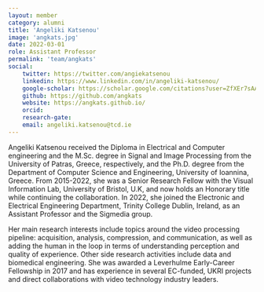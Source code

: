 ```yaml
---
layout: member
category: alumni
title: 'Angeliki Katsenou'
image: 'angkats.jpg'
date: 2022-03-01
role: Assistant Professor
permalink: 'team/angkats'
social:
    twitter: https://twitter.com/angiekatsenou
    linkedin: https://www.linkedin.com/in/angeliki-katsenou/
    google-scholar: https://scholar.google.com/citations?user=ZfXEr7sAAAAJ&hl=en
    github: https://github.com/angkats
    website: https://angkats.github.io/
    orcid:
    research-gate:
    email: angeliki.katsenou@tcd.ie
---
```


Angeliki Katsenou received the Diploma in Electrical and Computer engineering
and the M.Sc. degree in Signal and Image Processing from the University of
Patras, Greece, respectively, and the Ph.D. degree from the Department of
Computer Science and Engineering, University of Ioannina, Greece. From
2015-2022, she was a Senior Research Fellow with the Visual Information Lab,
University of Bristol, U.K, and now holds an Honorary title while continuing the
collaboration. In 2022, she joined the Electronic and Electrical Engineering
Department, Trinity College Dublin, Ireland, as an Assistant Professor and the
Sigmedia group.

Her main research interests include topics around the video processing pipeline:
acquisition, analysis, compression, and communication, as well as adding the
human in the loop in terms of understanding perception and quality of
experience. Other side research activities include data and biomedical
engineering. She was awarded a Leverhulme Early-Career Fellowship in 2017 and
has experience in several EC-funded, UKRI projects and direct collaborations
with video technology industry leaders.

